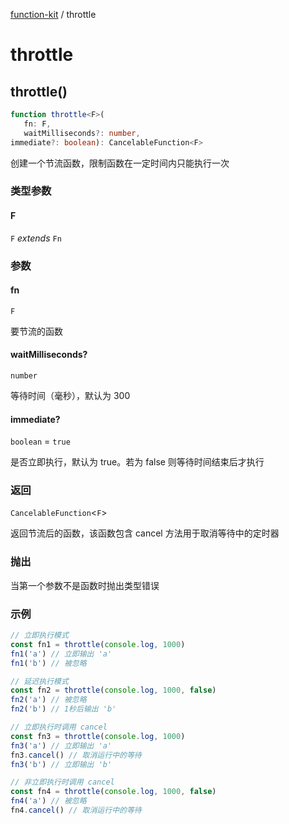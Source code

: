 [function-kit](index.md) / throttle

# throttle

## throttle()

```ts
function throttle<F>(
   fn: F, 
   waitMilliseconds?: number, 
immediate?: boolean): CancelableFunction<F>
```

创建一个节流函数，限制函数在一定时间内只能执行一次

### 类型参数

#### F

`F` *extends* `Fn`

### 参数

#### fn

`F`

要节流的函数

#### waitMilliseconds?

`number`

等待时间（毫秒），默认为 300

#### immediate?

`boolean` = `true`

是否立即执行，默认为 true。若为 false 则等待时间结束后才执行

### 返回

`CancelableFunction`\<`F`\>

返回节流后的函数，该函数包含 cancel 方法用于取消等待中的定时器

### 抛出

当第一个参数不是函数时抛出类型错误

### 示例

```ts
// 立即执行模式
const fn1 = throttle(console.log, 1000)
fn1('a') // 立即输出 'a'
fn1('b') // 被忽略

// 延迟执行模式
const fn2 = throttle(console.log, 1000, false)
fn2('a') // 被忽略
fn2('b') // 1秒后输出 'b'

// 立即执行时调用 cancel
const fn3 = throttle(console.log, 1000)
fn3('a') // 立即输出 'a'
fn3.cancel() // 取消运行中的等待
fn3('b') // 立即输出 'b'

// 非立即执行时调用 cancel
const fn4 = throttle(console.log, 1000, false)
fn4('a') // 被忽略
fn4.cancel() // 取消运行中的等待
```
